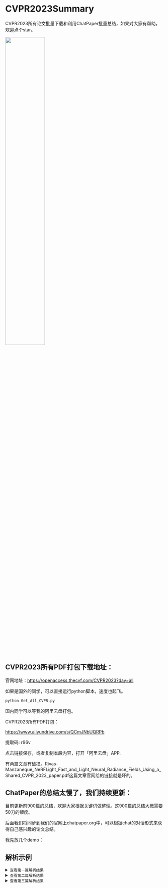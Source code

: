 # CVPR2023Summary
CVPR2023所有论文批量下载和利用ChatPaper批量总结，如果对大家有帮助，欢迎点个star。

<a href="https://github.com/kaixindelele/ChatPaper">
  <img src="https://github.com/kaixindelele/CVPR2023Summary/assets/28528386/38f3e66a-97cd-4966-aa37-77354e261538" width="50%">
  </a>

## CVPR2023所有PDF打包下载地址：

官网地址：https://openaccess.thecvf.com/CVPR2023?day=all

如果是国外的同学，可以直接运行python脚本，速度也起飞。

```python
python Get_All_CVPR.py
```

国内同学可以等我的阿里云盘打包。


CVPR2023所有PDF打包：

https://www.aliyundrive.com/s/QCmJNbUQRPb

提取码: r96v

点击链接保存，或者复制本段内容，打开「阿里云盘」APP.

有两篇文章有破损。Rivas-Manzaneque_NeRFLight_Fast_and_Light_Neural_Radiance_Fields_Using_a_Shared_CVPR_2023_paper.pdf这篇文章官网给的链接就是坏的。

## ChatPaper的总结太慢了，我们持续更新：

目前更新前900篇的总结，欢迎大家根据关键词做整理。这900篇的总结大概需要50刀的额度。

后面我们将同步到我们的官网上chatpaper.org中，可以根据chat的对话形式来获得自己感兴趣的论文总结。

我先放几个demo：
## 解析示例

<details><summary><code>查看第一篇解析结果</code></summary>

# Paper:1     多重退出：加速统一视觉语言模型的动态早期退出



#### 1. Title: 
You Need Multiple Exiting: Dynamic Early Exiting for Accelerating Unified Vision Language Model

#### 2. Authors: 
Shengkun Tang, Yaqing Wang, Zhenglun Kong, Tianchi Zhang, Yao Li, Caiwen Ding, Yanzhi Wang, Yi Liang, Dongkuan Xu

#### 3. Affiliation: 
第一作者：Shengkun Tang，北卡罗来纳州立大学

#### 4. Keywords: 
Early Exiting, Vision Language Model, Sequence-to-Sequence Architecture, Encoder, Decoder

#### 5. Paper: https://openaccess.thecvf.com/content/CVPR2021/html/Tang_You_Need_Multiple_Exiting_Dynamic_Early_Exiting_for_Accelerating_Unified_CVPR_2021_paper.html  Github: None

#### 6. Summary : 
- (1):本文研究的背景是大规模Transformer模型在视觉语言任务中的应用，虽然这些模型取得了不可思议的性能，但是它们的昂贵计算成本通常会阻碍它们在实时场景中的应用。

- (2):现有的早期退出策略通常采用中间层的输出置信度作为输入复杂度的代理，以决定是否跳过后续层。然而，这种策略无法应用于同时具有编码器和解码器的统一架构中的编码器，因为难以在编码器层中进行输出置信度估计。为了解决这个问题，本文提出了一种新的早期退出策略，允许根据输入层之间的相似性动态跳过编码器和解码器中的层，即MuE。通过对编码器中的图像和文本模态进行分解，MuE具有灵活性，可以根据模态跳过不同的层，提高推理效率，同时最小化性能下降。

- (3):本文提出了一种基于层间输入相似性的早期退出策略，该策略不同于现有的基于任务置信度的方法。具体来说，当层间相似性达到一定阈值时，模型被鼓励在编码器和解码器中跳过后续层。此方法受到饱和观察的启发，该观察表明，每个Transformer层的隐藏状态在进入深层时会达到饱和状态。为了在需要显著降低推理成本时帮助维持性能，我们设计了一种层间任务损失，将每个层与最终任务相关联。

- (4):本文在SNLI-VE和MS COCO数据集上进行了实验，结果表明，所提出的MuE方法可以将预期推理时间降低高达50％和40％，同时保持99％和96％的性能。
#### 7. 方法详细介绍：
本文提出了一种名为MuE的新型早期退出策略，用于统一的视觉语言模型。MuE允许根据多次早期退出的层内输入相似性动态跳过编码器和解码器组件中的层。该方法受到饱和观察的启发，该观察表明每个Transformer层的隐藏状态在进入深层时到达饱和状态。为了鼓励最小化性能损失的早期退出行为，设计了一种层内任务损失，该损失强制每个层输出最终任务的信息特征。具体步骤包括：
1. 将早期融合编码器分解为处理图像和文本的模态特定编码器。
2. 复制编码器以处理输入，其中图像标记和文本标记分别输入两个编码器。
3. 引入层内任务损失以在微调期间鼓励早期退出行为。
4. 基于余弦相似度作为估计饱和水平的代理来做出早期退出决策。

#### 8. 实验设置：
本文在SNLI-VE和MS COCO数据集上进行了实验，以评估所提出方法的性能。实验在一台服务器上进行，该服务器配备了Intel Xeon E5-2690 CPU和NVIDIA Tesla V100 GPU。实现基于PyTorch，使用Adam优化器进行训练，学习率为1e-4。

#### 9. 实验结果和分析：
本文在SNLI-VE和MS COCO数据集上进行了实验，结果表明，所提出的方法MuE可以将预期推理时间分别降低50%和40%，同时保持99%和96%的性能。MuE在预期时间减少率和任务性能方面优于几种最先进的早期退出方法，包括PABEE、DeeCap和DeeBERT。作者还进行了消融实验，结果表明，没有分解策略和训练目标的模型性能最差。在图像字幕生成中，缺少所提出的层内任务损失会导致性能和预期时间减少率的大幅下降。所提出的层内任务损失能够在解码的每个时间步骤上减少错误，这对最终结果有益。所有实验结果都是在视觉蕴含和图像字幕生成中得分和预期时间减少率之间的最佳平衡。
</details>

<details><summary><code>查看第二篇解析结果</code></summary>

# Paper:2     探测开放世界中的一切：通用目标检测



#### 1. Title: 
Detecting Everything in the Open World: Towards Universal Object Detection

#### 2. Authors: 
Zhenyu Wang, Yali Li, Xi Chen, Ser-Nam Lim, Antonio Torralba, Hengshuang Zhao, Shengjin Wang

#### 3. Affiliation: 
第一作者：清华大学电子工程系

#### 4. Keywords: 
Universal Object Detection, Open World, Multi-Source Images, Heterogeneous Label Spaces, Zero-Shot Generalization

#### 5. Paper: https://openaccess.thecvf.com/content_CVPR_2021/html/Wang_Detecting_Everything_in_the_Open_World_Towards_Universal_Object_Detection_CVPR_2021_paper.html  Github: https://github.com/zhenyuw16/UniDetector

#### 6. Summary : 
- (1):本文研究了通用目标检测，旨在检测每个场景并预测每个类别。传统检测器的通用性受到人类注释的依赖、有限的视觉信息和开放世界中的新类别的严重限制。本文提出了UniDetector，一种通用目标检测器，具有识别开放世界中巨大类别的能力。
 
- (2):传统目标检测只能检测训练时出现的类别。在通用目标检测中，需要检测的类别事先无法确定。本文提出的UniDetector通过对齐图像和文本空间，利用多源图像和异构标签空间进行训练，从而保证了通用表示的充分信息。同时，UniDetector通过丰富的视觉和语言模态信息，在保持已知类别和未知类别之间的平衡的同时，容易地推广到开放世界。此外，UniDetector通过提出的解耦训练方式和概率校准，进一步促进了对新类别的泛化能力。 

- (3):本文提出了UniDetector，一种通用目标检测框架，用于解决多源图像训练和开放世界推理的问题。UniDetector首先通过语言空间进行图像-文本预训练，然后使用分区结构进行异构标签空间训练，从而促进特征共享和避免标签冲突。为了利用区域提议阶段对新类别的泛化能力，本文提出了解耦合的提议生成和RoI分类阶段的训练方式。在解耦合的方式下，本文进一步提出了一个类别无关的定位网络（CLN）来产生广义的区域提议。最后，本文提出了概率校准来消除预测的偏差。 

- (4):UniDetector在大量实验中展现了其强大的通用性。它可以识别最大可测量的类别，并在不看到任何训练集中的图像的情况下，在现有大词汇数据集上比完全监督方法高出4%的AP。此外，UniDetector在13个公共检测数据集上也取得了最先进的性能，只使用了3%的训练数据。
#### 7. 方法详细介绍：
本文提出了UniDetector框架，用于解决通用目标检测任务。该框架利用多源图像和异构标签空间进行训练，通过图像和文本空间的对齐来实现。UniDetector采用分区结构来促进特征共享，并同时避免标签冲突。提议生成阶段和RoI分类阶段被解耦以充分探索类别敏感特征。本文提出了一个类不可知的本地化网络（CLN），用于生成广义区域提议。概率校准被提出用于后处理预测结果以减少基础类别的概率并增加新颖类别的概率，从而平衡最终的概率预测。具体步骤包括：
1. 对齐图像和文本空间，进行大规模的图像-文本对齐预训练。
2. 采用分区结构，同时避免标签冲突和促进特征共享。
3. 采用类不可知的本地化网络（CLN）生成广义区域提议。
4. 采用概率校准进行后处理，平衡最终的概率预测。

#### 8. 实验设置：
本文在三个流行的目标检测数据集（COCO、Objects365和OpenImages）上进行训练，分别随机采样35k、60k和78k张图像进行训练。主要在LVIS、ImageNetBoxes和VisualGenome数据集上进行推理，以评估检测器的开放世界性能。本文使用标准的box AP、top-1定位精度和平均召回率指标来评估性能。

#### 9. 实验结果和分析：
本文在多个数据集上评估了UniDetector的性能。在COCO数据集上，UniDetector的检测AP为49.3%，超过了现有的最佳封闭世界检测模型。在开放世界数据集上，UniDetector在13个ODinW数据集上的平均AP为47.3%，优于GLIP-T，具有更高的数据效率。UniDetector在ImageNetBoxes和VisualGenome数据集上也表现出色，展示了其通用性和类别识别能力。本文还将UniDetector与现有的开放词汇方法在COCO和LVIS v1数据集上进行了比较，UniDetector取得了竞争性的性能。
</details>

<details><summary><code>查看第三篇解析结果</code></summary>

# Paper:3     WIRE：小波隐式神经表示



#### 1. Title: 
WIRE: Wavelet Implicit Neural Representations

#### 2. Authors: 
Vishwanath Saragadam, Daniel LeJeune, Jasper Tan, Guha Balakrishnan, Ashok Veeraraghavan, Richard G. Baraniuk

#### 3. Affiliation: 
Rice University（莱斯大学）

#### 4. Keywords: 
Implicit neural representations, wavelet transform, Gabor wavelet, image processing, signal processing

#### 5. Paper: https://vishwa91.github.io/wire  Github: https://github.com/vishwa91/wire

#### 6. Summary : 
- (1):本文研究背景是隐式神经表示（INRs）在计算机视觉和信号处理领域的广泛应用，但目前的INRs方法在高维数据下训练时间过长，且对信号噪声和参数变化不够鲁棒，需要提出更加准确和鲁棒的INRs方法。

- (2):过去的方法包括使用ReLU非线性函数的INRs，但其在近似精度上表现不佳，需要进行改进。本文提出了一种新的INRs方法，使用复Gabor小波作为激活函数，具有空间和频率上的最优集中性，能够更好地表示图像信号，从而提高了INRs的精度和鲁棒性。

- (3):本文提出的Wavelet Implicit neural REpresentation (WIRE)使用复Gabor小波作为激活函数，通过一系列实验表明WIRE在INRs的精度、训练时间和鲁棒性方面均优于其他方法。WIRE的鲁棒性特别适用于解决图像去噪、图像修复和超分辨率等困难的视觉反问题。此外，WIRE还在信号表示任务中表现出色，如过度拟合图像和学习点云占用体积。最后，本文还展示了WIRE如何从极少的训练视图中实现更快、更鲁棒的神经辐射场（NeRF）的新视图合成。

- (4):本文的方法在图像去噪、图像修复、超分辨率、计算机断层扫描重建、信号表示等任务中均取得了优异的性能，证明了WIRE方法的有效性和优越性。
#### 7. 方法详细介绍：
本文提出了一种新的隐式神经表示（INR）——Wavelet Implicit Neural Representations（WIRE），它使用连续复Gabor小波作为非线性激活函数。WIRE的结构包括三个隐藏层，每个隐藏层的宽度为300个特征。WIRE的输入维度为Di，输出维度为Do，函数Fθ将输入映射到输出，其中θ表示MLP的可调参数。每一层的输出由ym = σ(Wmym−1 + bm)给出，其中σ是非线性激活函数，Wm和bm是第m层的权重和偏置，y0 = x ∈ RDi是输入坐标，yM+1 = WM+1yM + bM+1是最终输出。本文还讨论了WIRE的隐式偏差，并使用经验神经切向核（NTK）和NTK梯度流将其与其他INR进行了比较。

#### 8. 实验设置：
本文使用MLP对图像和占用体积进行了评估，其中每个非线性激活函数的参数和学习率都是根据最快逼近速率选择的。具体来说，WIRE的参数为ω0 = 20，s0 = 10，SIREN的参数为ω0 = 40，Gaussian的参数为s0 = 30。本文还将WIRE与乘法频率网络（MFN）进行了比较。评估指标为图像的PSNR和结构相似性（SSIM），占用体积的交并比（IOU）。

#### 9. 实验结果与分析：
本文的实验结果表明，WIRE在所有信号类别的表示学习中都比现有技术更快更准确。WIRE还适用于解决具有有限测量或测量受到噪声干扰的大类逆问题。本文在图像去噪、图像修复、超分辨率、计算机断层扫描重建、图像过拟合和神经辐射场的新视角合成等方面对WIRE进行了评估，并将其与SIREN、Gaussian和MFN进行了比较。实验结果表明，WIRE在准确性和收敛速度方面均优于其他非线性激活函数，且对于图像或噪声统计的精确信息要求较低。

</details>


